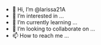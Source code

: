 - 👋 Hi, I’m @larissa21A
- 👀 I’m interested in ...
- 🌱 I’m currently learning ...
- 💞️ I’m looking to collaborate on ...
- 📫 How to reach me ...

<!---
larissa21A/larissa21A is a ✨ special ✨ repository because its `README.md` (this file) appears on your GitHub profile.
You can click the Preview link to take a look at your changes.
--->
